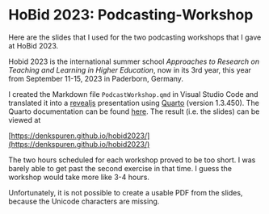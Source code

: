 # HoBid 2023: Podcasting-Workshop

Here are the slides that I used for the two podcasting workshops that I gave at HoBid 2023.

Hobid 2023 is the international summer school _Approaches to Research on Teaching and Learning in Higher Education_, now in its 3rd year, this year from September 11-15, 2023 in Paderborn, Germany.

I created the Markdown file `PodcastWorkshop.qmd` in Visual Studio Code and translated it into a [revealjs](https://revealjs.com/) presentation using [Quarto](https://quarto.org/) (version 1.3.450). The Quarto documentation can be found [here](https://quarto.org/docs/presentations/revealjs/). The result (i.e. the slides) can be viewed at

[https://denkspuren.github.io/hobid2023/](https://denkspuren.github.io/hobid2023/)

The two hours scheduled for each workshop proved to be too short. I was barely able to get past the second exercise in that time. I guess the workshop would take more like 3-4 hours.

Unfortunately, it is not possible to create a usable PDF from the slides, because the Unicode characters are missing.